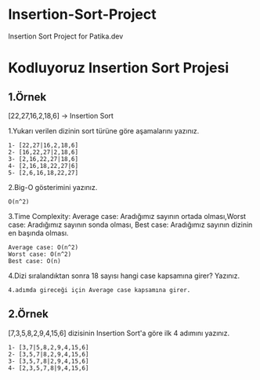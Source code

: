 # Insertion-Sort-Project
Insertion Sort Project for Patika.dev

# Kodluyoruz Insertion Sort Projesi

## 1.Örnek
[22,27,16,2,18,6] -> Insertion Sort

1.Yukarı verilen dizinin sort türüne göre aşamalarını yazınız.
```
1- [22,27|16,2,18,6]  
2- [16,22,27|2,18,6]  
3- [2,16,22,27|18,6]  
4- [2,16,18,22,27|6]  
5- [2,6,16,18,22,27]
```

2.Big-O gösterimini yazınız.
```
O(n^2)
```

3.Time Complexity: Average case: Aradığımız sayının ortada olması,Worst case: Aradığımız sayının sonda olması, Best case: Aradığımız sayının dizinin en başında olması.
```
Average case: O(n^2)  
Worst case: O(n^2)  
Best case: O(n)
```

4.Dizi sıralandıktan sonra 18 sayısı hangi case kapsamına girer? Yazınız.
```
4.adımda gireceği için Average case kapsamına girer. 
```

## 2.Örnek
[7,3,5,8,2,9,4,15,6] dizisinin Insertion Sort'a göre ilk 4 adımını yazınız.
```
1- [3,7|5,8,2,9,4,15,6]  
2- [3,5,7|8,2,9,4,15,6]  
3- [3,5,7,8|2,9,4,15,6]  
4- [2,3,5,7,8|9,4,15,6]
```
